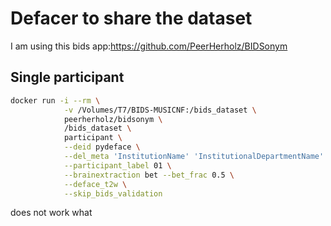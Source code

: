 # Defacer to share the dataset

I am using this bids app:https://github.com/PeerHerholz/BIDSonym

## Single participant
```bash
docker run -i --rm \
            -v /Volumes/T7/BIDS-MUSICNF:/bids_dataset \
            peerherholz/bidsonym \
            /bids_dataset \
            participant \
            --deid pydeface \
            --del_meta 'InstitutionName' 'InstitutionalDepartmentName' 'InstitutionAddress' 'ProcedureStepDescription' \
            --participant_label 01 \
            --brainextraction bet --bet_frac 0.5 \
            --deface_t2w \
            --skip_bids_validation

```

does not work what